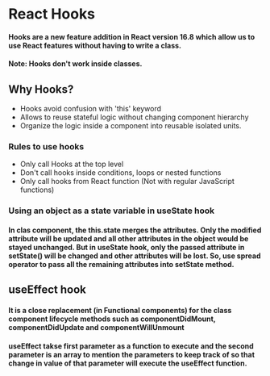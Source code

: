 # React Hooks

#### Hooks are a new feature addition in React version 16.8 which allow us to use React features without having to write a class.

#### Note: Hooks don't work inside classes.

## Why Hooks?
* Hooks avoid confusion with 'this' keyword
* Allows to reuse stateful logic without changing component hierarchy
* Organize the logic inside a component into reusable isolated units.

### Rules to use hooks
* Only call Hooks at the top level
* Don't call hooks inside conditions, loops or nested functions
* Only call hooks from React function (Not with regular JavaScript functions)

### Using an object as a state variable in useState hook

#### In clas component, the this.state merges the attributes. Only the modified attribute will be updated and all other attributes in the object would be stayed unchanged. But in useState hook, only the passed attribute in setState() will be changed and other attributes will be lost. So, use spread operator to pass all the remaining attributes into setState method.

## useEffect hook

#### It is a close replacement (in Functional components) for the class component lifecycle methods such as componentDidMount, componentDidUpdate and componentWillUnmount
#### useEffect takse first parameter as a function to execute and the second parameter is an array to mention the parameters to keep track of so that change in value of that parameter will execute the useEffect function.
